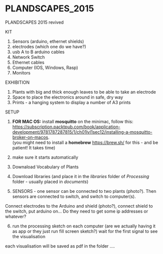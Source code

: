 # PLANDSCAPES_2015

PLANDSCAPES 2015 revived

KIT
1) Sensors (arduino, ethernet shields)
2) electrodes (which one do we have?)
3) usb A to B arduino cables
4) Network Switch
5) Ethernet cables
6) Computer (IOS, Windows, Rasp)
7) Monitors


EXHIBITION

1) Plants with big and thick enough leaves to be able to take an electrode
2) Space to place the electronics around in safe, dry way
3) Prints - a hanging system to display a number of A3 prints

SETUP

1) <strong>FOR MAC OS:</strong> install <strong>mosquitto</strong> on the minimac, follow this: https://subscription.packtpub.com/book/application-development/9781787287815/1/ch01lvl1sec12/installing-a-mosquitto-broker-on-macos.  
(you might need to install a <strong>homebrew</strong> https://brew.sh/ for this - and be patient! It takes time)

2) make sure it starts automatically

3) Downaload Vocabulary of Plants
4) Download libraries (and place it in the <i>libraries</i> folder of <i>Processing</i> folder - usually placed in <i>documents</i>)

5) SENSORS - one sensor can be connected to two plants (photo?). 
Then sensors are connected to switch, and switch to computer(s). 

Connect electrodes to the Arduino and shield (photo?), connect shield to the switch, put arduino on...
Do they need to get some ip addresses or whatever? 

6) run the processing sketch on each computer (are we actually having it as app or they just run fill screen sketch?)
wait for the first signal to see the visualisation

each visualisation will be saved as pdf in the folder ....

